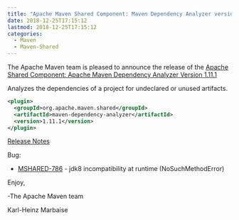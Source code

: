 ```yaml
---
title: "Apache Maven Shared Component: Maven Dependency Analyzer version 1.11.1 Released"
date: 2018-12-25T17:15:12
lastmod: 2018-12-25T17:15:12
categories:
  - Maven
  - Maven-Shared
---
```

The Apache Maven team is pleased to announce the release of the 
[Apache Shared Component: Apache Maven Dependency Analyzer Version 1.11.1](https://maven.apache.org/shared/maven-dependency-analyzer/)

Analyzes the dependencies of a project for undeclared or unused artifacts.

```xml
<plugin>
  <groupId>org.apache.maven.shared</groupId>
  <artifactId>maven-dependency-analyzer</artifactId>
  <version>1.11.1</version>
</plugin>
```

<!-- more -->

[Release Notes](https://issues.apache.org/jira/secure/ReleaseNote.jspa?projectId=12317922&version=12344667)

Bug:

 * [MSHARED-786](https://issues.apache.org/jira/browse/MSHARED-786) - jdk8 incompatibility at runtime (NoSuchMethodError)

Enjoy,

-The Apache Maven team

Karl-Heinz Marbaise

